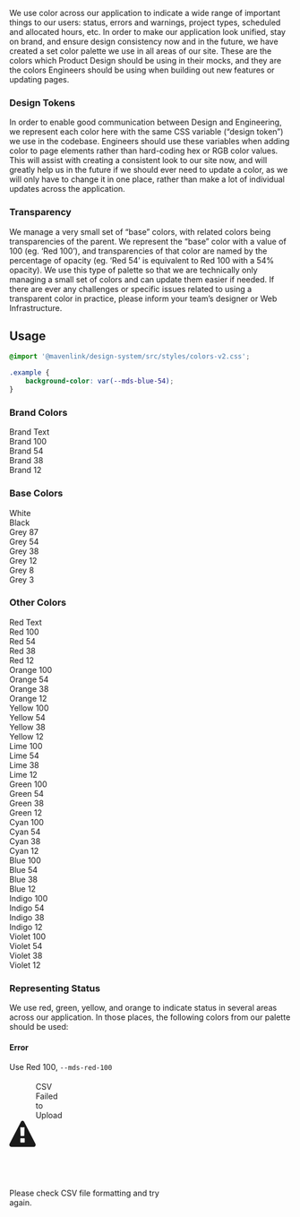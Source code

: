 We use color across our application to indicate a wide range of important things to our users: status, errors and warnings, project types, scheduled and allocated hours, etc. In order to make our application look unified, stay on brand, and ensure design consistency now and in the future, we have created a set color palette we use in all areas of our site. These are the colors which Product Design should be using in their mocks, and they are the colors Engineers should be using when building out new features or updating pages.

### Design Tokens

In order to enable good communication between Design and Engineering, we represent each color here with the same CSS variable (“design token”) we use in the codebase. Engineers should use these variables when adding color to page elements rather than hard-coding hex or RGB color values. This will assist with creating a consistent look to our site now, and will greatly help us in the future if we should ever need to update a color, as we will only have to change it in one place, rather than make a lot of individual updates across the application.

### Transparency

We manage a very small set of “base” colors, with related colors being transparencies of the parent. We represent the “base” color with a value of 100 (eg. ‘Red 100’), and transparencies of that color are named by the percentage of opacity (eg. ‘Red 54’ is equivalent to Red 100 with a 54% opacity). We use this type of palette so that we are technically only managing a small set of colors and can update them easier if needed. If there are ever any challenges or specific issues related to using a transparent color in practice, please inform your team’s designer or Web Infrastructure.

## Usage

```css
@import '@mavenlink/design-system/src/styles/colors-v2.css';

.example {
    background-color: var(--mds-blue-54);
}
```

<style>
  .color-container {
    display: flex;
    flex-direction: column;
    margin-bottom: var(--spacing-x-large);
    margin-left: var(--spacing-small);
    margin-right: var(--spacing-small);
    max-height: 300px;
    max-width: 300px;
    width: 300px;
  }
  
  .dark-contrast {
    color: var(--white);
    padding: var(--spacing-medium);
  }
  
  .light-contrast {
    color: var(--black);
    padding: var(--spacing-medium);
  }
  
  .other-colors {
    display: flex;
    flex-wrap: wrap;
  }
</style>

<h3>Brand Colors</h3>
<div class="color-container">
  <div class="dark-contrast" style="background-color: var(--mds-brand-text);">Brand Text</div>
  <div class="dark-contrast" style="background-color: var(--mds-brand-100);">Brand 100</div>
  <div class="light-contrast" style="background-color: var(--mds-brand-54);">Brand 54</div>
  <div class="light-contrast" style="background-color: var(--mds-brand-38);">Brand 38</div>
  <div class="light-contrast" style="background-color: var(--mds-brand-12);">Brand 12</div>
</div>

<h3>Base Colors</h3>
<div class="color-container">
  <div class="light-contrast" style="background-color: var(--white)">White</div>
  <div class="dark-contrast" style="background-color: var(--black)">Black</div>
  <div class="dark-contrast" style="background-color: var(--mds-grey-87);">Grey 87</div>
  <div class="light-contrast" style="background-color: var(--mds-grey-54);">Grey 54</div>
  <div class="light-contrast" style="background-color: var(--mds-grey-38);">Grey 38</div>
  <div class="light-contrast" style="background-color: var(--mds-grey-12);">Grey 12</div>
  <div class="light-contrast" style="background-color: var(--mds-grey-8);">Grey 8</div>
  <div class="light-contrast" style="background-color: var(--mds-grey-3);">Grey 3</div>
</div>

<h3>Other Colors</h3>
<span class="other-colors">
  <div class="color-container">
    <div class="dark-contrast" style="background-color: var(--mds-red-text);">Red Text</div>
    <div class="dark-contrast" style="background-color: var(--mds-red-100);">Red 100</div>
    <div class="light-contrast" style="background-color: var(--mds-red-54);">Red 54</div>
    <div class="light-contrast" style="background-color: var(--mds-red-38);">Red 38</div>
    <div class="light-contrast" style="background-color: var(--mds-red-12);">Red 12</div>
  </div>
  <div class="color-container">
    <div class="dark-contrast" style="background-color: var(--mds-orange-100);">Orange 100</div>
    <div class="light-contrast" style="background-color: var(--mds-orange-54);">Orange 54</div>
    <div class="light-contrast" style="background-color: var(--mds-orange-38);">Orange 38</div>
    <div class="light-contrast" style="background-color: var(--mds-orange-12);">Orange 12</div>
  </div>
  <div class="color-container">
    <div class="light-contrast" style="background-color: var(--mds-yellow-100);">Yellow 100</div>
    <div class="light-contrast" style="background-color: var(--mds-yellow-54);">Yellow 54</div>
    <div class="light-contrast" style="background-color: var(--mds-yellow-38);">Yellow 38</div>
    <div class="light-contrast" style="background-color: var(--mds-yellow-12);">Yellow 12</div>
  </div>
  <div class="color-container">
    <div class="light-contrast" style="background-color: var(--mds-lime-100);">Lime 100</div>
    <div class="light-contrast" style="background-color: var(--mds-lime-54);">Lime 54</div>
    <div class="light-contrast" style="background-color: var(--mds-lime-38);">Lime 38</div>
    <div class="light-contrast" style="background-color: var(--mds-lime-12);">Lime 12</div>
  </div>
  <div class="color-container">
    <div class="light-contrast" style="background-color: var(--mds-green-100);">Green 100</div>
    <div class="light-contrast" style="background-color: var(--mds-green-54);">Green 54</div>
    <div class="light-contrast" style="background-color: var(--mds-green-38);">Green 38</div>
    <div class="light-contrast" style="background-color: var(--mds-green-12);">Green 12</div>
  </div>
  <div class="color-container">
    <div class="light-contrast" style="background-color: var(--mds-cyan-100);">Cyan 100</div>
    <div class="light-contrast" style="background-color: var(--mds-cyan-54);">Cyan 54</div>
    <div class="light-contrast" style="background-color: var(--mds-cyan-38);">Cyan 38</div>
    <div class="light-contrast" style="background-color: var(--mds-cyan-12);">Cyan 12</div>
  </div>
  <div class="color-container">
    <div class="light-contrast" style="background-color: var(--mds-blue-100);">Blue 100</div>
    <div class="light-contrast" style="background-color: var(--mds-blue-54);">Blue 54</div>
    <div class="light-contrast" style="background-color: var(--mds-blue-38);">Blue 38</div>
    <div class="light-contrast" style="background-color: var(--mds-blue-12);">Blue 12</div>
  </div>
  <div class="color-container">
    <div class="light-contrast" style="background-color: var(--mds-indigo-100);">Indigo 100</div>
    <div class="light-contrast" style="background-color: var(--mds-indigo-54);">Indigo 54</div>
    <div class="light-contrast" style="background-color: var(--mds-indigo-38);">Indigo 38</div>
    <div class="light-contrast" style="background-color: var(--mds-indigo-12);">Indigo 12</div>
  </div>
  <div class="color-container">
    <div class="light-contrast" style="background-color: var(--mds-violet-100);">Violet 100</div>
    <div class="light-contrast" style="background-color: var(--mds-violet-54);">Violet 54</div>
    <div class="light-contrast" style="background-color: var(--mds-violet-38);">Violet 38</div>
    <div class="light-contrast" style="background-color: var(--mds-violet-12);">Violet 12</div>
  </div>
</span>

### Representing Status

We use red, green, yellow, and orange to indicate status in several areas across our application. In those places, the following colors from our palette should be used:

#### Error

Use Red 100, `--mds-red-100`

<style>
  .message {
    border-top: 1px solid var(--mds-grey-38);
    border-right: 1px solid var(--mds-grey-38);
    border-bottom: 1px solid var(--mds-grey-38);
    border-left: 3px solid var(--mds-red-100);
    max-width: 300px;
    height: 100px;
  }
  
  .header-text {
    margin-top: 4px;
  }
  
  .message-body {
    padding: var(--spacing-large);
    color: var(--black);
    font-size: var(--mavenlink-type-base-size);
  }
  
  .message-header {
    display: inline-flex;
    margin-top: var(--spacing-small);
    margin-left: var(--spacing-small);
    width: 96%;
    box-sizing: border-box;
    justify-content: space-between;
  }
  
  .header-info-container {
    display: flex;
  }
  
  .error-icon {
    color: var(--mds-red-100);
    height: var(--spacing-large);
    margin-top: var(--spacing-small);
    margin-right: var(--spacing-medium);
    margin-bottom: var(--spacing-small);
    margin-left: var(--spacing-small);
    width: var(--spacing-large);
  }
  
  .exit-icon {
    height: var(--spacing-large);
    stroke: var(--mds-grey-87);
    width: var(--spacing-large);
  }
</style>

<div class="message">
  <div class="message-header">
    <span class="header-info-container">
      <svg class="error-icon" xmlns="http://www.w3.org/2000/svg" viewBox="0 0 12 12">
        <path fill="currentColor" d="M11.9 10.6c.1.3.1.6 0 .9-.2.3-.4.5-.7.5H1c-.3 0-.8-.2-.9-.5-.2-.3-.1-.9.1-1.2L5.3.5c.1-.3.4-.5.7-.5s.6.2.7.5l5.2 10.1zm-5-7.4v-.1C6.8 3 6.8 3 6.7 3H5.3c-.2 0-.2 0-.3.1v.2l.1 3.5c0 .2.2.2.3.2h1.2c.1 0 .2-.1.2-.2l.1-3.6zm.1 5c0-.1-.1-.2-.2-.2H5.2c-.1 0-.2.1-.2.2v1.5c0 .2.1.3.2.3h1.6c.1 0 .2-.1.2-.2V8.2z"/>
      </svg>
      <span class="header-text">CSV Failed to Upload</span>
    </span>
    <svg class="exit-icon" xmlns="http://www.w3.org/2000/svg" viewBox="0 0 12 12">
      <line x1="0" y1="0" x2="12" y2="12" />
      <line x1="12" y1="0" x2="0" y2="12" />
    </svg>
  </div>
  <div class="message-body">Please check CSV file formatting and try again.</div>
</div>
